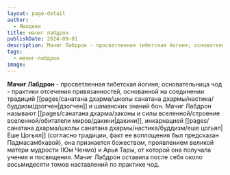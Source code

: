 ```yaml
---
layout: page-detail
author:
  - Яшодеви
title: мачиг лабдрон
publishDate: 2024-09-01
description: Мачиг Лабдрон - просветленная тибетская йогиня; основательница чод - практики отсечения привязанностей, основанной на соединении традиций дзогчен и шаманских знаний бон. Мачиг Лабдрон называют дакини, инкарнацией Еше Цогьял (согласно традиции, факт ее воплощения был предсказан Падмасамбхавой), она признается божеством, проявлением великой матери мудрости (Юм Ченмо) и Арья Тары, от которой она получала учения и посвящения. Мачиг Лабдрон оставила после себя около восьмидесяти томов наставлений по практике чод.
tags:
  - мачиг-лабдрон
image:
---
```

**Мачиг Лабдрон** - просветленная тибетская йогиня; основательница чод - практики отсечения привязанностей, основанной на соединении традиций [[pages/санатана дхарма/школы санатана дхармы/настика/буддизм/дзогчен|дзогчен]] и шаманских знаний бон. Мачиг Лабдрон называют [[pages/санатана дхарма/законы и силы вселенной/строение вселенной/обитатели миров/дакини|дакини]], инкарнацией [[pages/санатана дхарма/школы санатана дхармы/настика/буддизм/еше цогьял|Еше Цогьял]] (согласно традиции, факт ее воплощения был предсказан Падмасамбхавой), она признается божеством, проявлением великой матери мудрости (Юм Ченмо) и Арья Тары, от которой она получала учения и посвящения. Мачиг Лабдрон оставила после себя около восьмидесяти томов наставлений по практике чод.

